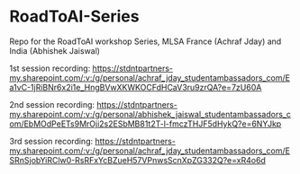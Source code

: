 # RoadToAI-Series
Repo for the RoadToAI workshop Series, MLSA France (Achraf Jday) and India (Abhishek Jaiswal)

1st session recording: https://stdntpartners-my.sharepoint.com/:v:/g/personal/achraf_jday_studentambassadors_com/Ea1vC-1jRiBNr6x2i1e_HngBVwXKWKOCFdHCaV3ru9zrQA?e=7zU60A

2nd session recording: https://stdntpartners-my.sharepoint.com/:v:/g/personal/abhishek_jaiswal_studentambassadors_com/EbMOdPeETs9MrOji2s2ESbMB81t2T-l-fmczTHJF5dHykQ?e=6NYJkp

3rd session recording: https://stdntpartners-my.sharepoint.com/:v:/g/personal/achraf_jday_studentambassadors_com/ESRnSjobYiRClw0-RsRFxYcBZueH57VPnwsScnXpZG332Q?e=xR4o6d

